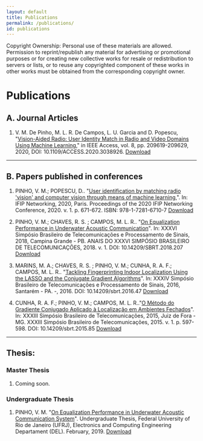 ```yaml
---
layout: default
title: Publications
permalink: /publications/
id: publications
---
```


Copyright Ownership: Personal use of these materials are allowed. Permission to reprint/republish any material for advertising or promotional purposes or for creating new collective works for resale or redistribution to servers or lists, or to reuse any copyrighted component of these works in other works must be obtained from the corresponding copyright owner.

# Publications

## A. Journal Articles
1. V. M. De Pinho, M. L. R. De Campos, L. U. Garcia and D. Popescu, "[Vision-Aided Radio: User Identity Match in Radio and Video Domains Using Machine Learning](https://ieeexplore.ieee.org/document/9262943/)," in IEEE Access, vol. 8, pp. 209619-209629, 2020, DOI: 10.1109/ACCESS.2020.3038926. [Download](papers/j01.pdf)

---
## B. Papers published in conferences
1. PINHO, V. M.; POPESCU, D.. "[User identification by matching radio 'vision' and computer vision through means of machine learning](https://ieeexplore.ieee.org/document/9142812),". In: IFIP Networking, 2020, Paris. Proceedings of the 2020 IFIP Networking Conference, 2020. v. 1. p. 671-672. ISBN: 978-1-7281-6710-7 [Download](papers/c04.pdf)

2. PINHO, V. M.; CHAVES, R. S. ; CAMPOS, M. L. R.. "[On Equalization Performance in Underwater Acoustic Communication](https://www.researchgate.net/publication/326378250_On_Equalization_Performance_in_Underwater_Acoustic_Communication?_sg=54PA0udLekDiwv-VEnKBS3aCdjgjCkkhKXoEUotKK3GF-gwQksExU_i8FunUzEFTeqPfl4ehEyeqrw.DvOO58Cklc1ucky2V1sXcMAR3walp8-WoV_dpbF0RGBhBGaX_TeYVX3_gY7K8JtbigjEcyBg3xLHvFMiX2D4qg&_sgd%5Bnc%5D=1&_sgd%5Bncwor%5D=0)". In: XXXVI Simpósio Brasileiro de Telecomunicações e Processamento de Sinais, 2018, Campina Grande - PB. ANAIS DO XXXVI SIMPÓSIO BRASILEIRO DE TELECOMUNICAÇÕES, 2018. v. 1. DOI: 10.14209/SBRT.2018.207 [Download](papers/c03.pdf)

3. MARINS, M. A.; CHAVES, R. S. ; PINHO, V. M.; CUNHA, R. A. F.; CAMPOS, M. L. R.. "[Tackling Fingerprinting Indoor Localization Using the LASSO and the Conjugate Gradient Algorithms](https://www.researchgate.net/publication/312936131_Tackling_Fingerprinting_Indoor_Localization_Using_the_LASSO_and_the_Conjugate_Gradient_Algorithms?_sg=54PA0udLekDiwv-VEnKBS3aCdjgjCkkhKXoEUotKK3GF-gwQksExU_i8FunUzEFTeqPfl4ehEyeqrw.DvOO58Cklc1ucky2V1sXcMAR3walp8-WoV_dpbF0RGBhBGaX_TeYVX3_gY7K8JtbigjEcyBg3xLHvFMiX2D4qg&_sgd%5Bnc%5D=1&_sgd%5Bncwor%5D=0)". In: XXXIV Simpósio Brasileiro de Telecomunicações e Processamento de Sinais, 2016, Santarém - PA. -, 2016. DOI: 10.14209/sbrt.2016.47 [Download](papers/c02.pdf)

4. CUNHA, R. A. F.;  PINHO, V. M.; CAMPOS, M. L. R.."[O Método do Gradiente Conjugado Aplicado à Localização em Ambientes Fechados](https://www.researchgate.net/publication/325766189_O_Metodo_do_Gradiente_Conjugado_Aplicado_a_Localizacao_em_Ambientes_Fechados)". In: XXXIII Simpósio Brasileiro de Telecomunicações, 2015, Juiz de Fora - MG. XXXIII Simpósio Brasileiro de Telecomunicações, 2015. v. 1. p. 597-598. DOI: 10.14209/sbrt.2015.85 [Download](papers/c01.pdf)

---
## Thesis:

### Master Thesis
1. Coming soon.
### Undergraduate Thesis
1. PINHO, V. M. "[On Equalization Performance in Underwater Acoustic Communication System](https://www.researchgate.net/publication/331529947_On_Equalization_Performance_in_Underwater_Acoustic_Communication_System)". Undergraduate Thesis, Federal University of Rio de Janeiro (UFRJ), Electronics and Computing Engineering Departament (DEL). February, 2019. [Download](papers/tcc.pdf)
